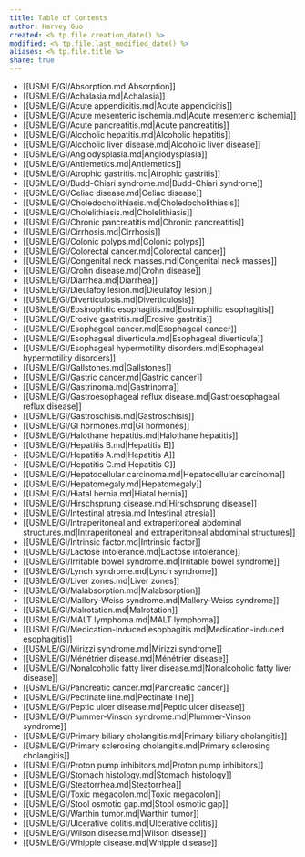 ```yaml
---
title: Table of Contents
author: Harvey Guo
created: <% tp.file.creation_date() %>
modified: <% tp.file.last_modified_date() %>
aliases: <% tp.file.title %>
share: true
---
```

- [[USMLE/GI/Absorption.md|Absorption]]
- [[USMLE/GI/Achalasia.md|Achalasia]]
- [[USMLE/GI/Acute appendicitis.md|Acute appendicitis]]
- [[USMLE/GI/Acute mesenteric ischemia.md|Acute mesenteric ischemia]]
- [[USMLE/GI/Acute pancreatitis.md|Acute pancreatitis]]
- [[USMLE/GI/Alcoholic hepatitis.md|Alcoholic hepatitis]]
- [[USMLE/GI/Alcoholic liver disease.md|Alcoholic liver disease]]
- [[USMLE/GI/Angiodysplasia.md|Angiodysplasia]]
- [[USMLE/GI/Antiemetics.md|Antiemetics]]
- [[USMLE/GI/Atrophic gastritis.md|Atrophic gastritis]]
- [[USMLE/GI/Budd-Chiari syndrome.md|Budd-Chiari syndrome]]
- [[USMLE/GI/Celiac disease.md|Celiac disease]]
- [[USMLE/GI/Choledocholithiasis.md|Choledocholithiasis]]
- [[USMLE/GI/Cholelithiasis.md|Cholelithiasis]]
- [[USMLE/GI/Chronic pancreatitis.md|Chronic pancreatitis]]
- [[USMLE/GI/Cirrhosis.md|Cirrhosis]]
- [[USMLE/GI/Colonic polyps.md|Colonic polyps]]
- [[USMLE/GI/Colorectal cancer.md|Colorectal cancer]]
- [[USMLE/GI/Congenital neck masses.md|Congenital neck masses]]
- [[USMLE/GI/Crohn disease.md|Crohn disease]]
- [[USMLE/GI/Diarrhea.md|Diarrhea]]
- [[USMLE/GI/Dieulafoy lesion.md|Dieulafoy lesion]]
- [[USMLE/GI/Diverticulosis.md|Diverticulosis]]
- [[USMLE/GI/Eosinophilic esophagitis.md|Eosinophilic esophagitis]]
- [[USMLE/GI/Erosive gastritis.md|Erosive gastritis]]
- [[USMLE/GI/Esophageal cancer.md|Esophageal cancer]]
- [[USMLE/GI/Esophageal diverticula.md|Esophageal diverticula]]
- [[USMLE/GI/Esophageal hypermotility disorders.md|Esophageal hypermotility disorders]]
- [[USMLE/GI/Gallstones.md|Gallstones]]
- [[USMLE/GI/Gastric cancer.md|Gastric cancer]]
- [[USMLE/GI/Gastrinoma.md|Gastrinoma]]
- [[USMLE/GI/Gastroesophageal reflux disease.md|Gastroesophageal reflux disease]]
- [[USMLE/GI/Gastroschisis.md|Gastroschisis]]
- [[USMLE/GI/GI hormones.md|GI hormones]]
- [[USMLE/GI/Halothane hepatitis.md|Halothane hepatitis]]
- [[USMLE/GI/Hepatitis B.md|Hepatitis B]]
- [[USMLE/GI/Hepatitis A.md|Hepatitis A]]
- [[USMLE/GI/Hepatitis C.md|Hepatitis C]]
- [[USMLE/GI/Hepatocellular carcinoma.md|Hepatocellular carcinoma]]
- [[USMLE/GI/Hepatomegaly.md|Hepatomegaly]]
- [[USMLE/GI/Hiatal hernia.md|Hiatal hernia]]
- [[USMLE/GI/Hirschsprung disease.md|Hirschsprung disease]]
- [[USMLE/GI/Intestinal atresia.md|Intestinal atresia]]
- [[USMLE/GI/Intraperitoneal and extraperitoneal abdominal structures.md|Intraperitoneal and extraperitoneal abdominal structures]]
- [[USMLE/GI/Intrinsic factor.md|Intrinsic factor]]
- [[USMLE/GI/Lactose intolerance.md|Lactose intolerance]]
- [[USMLE/GI/Irritable bowel syndrome.md|Irritable bowel syndrome]]
- [[USMLE/GI/Lynch syndrome.md|Lynch syndrome]]
- [[USMLE/GI/Liver zones.md|Liver zones]]
- [[USMLE/GI/Malabsorption.md|Malabsorption]]
- [[USMLE/GI/Mallory-Weiss syndrome.md|Mallory-Weiss syndrome]]
- [[USMLE/GI/Malrotation.md|Malrotation]]
- [[USMLE/GI/MALT lymphoma.md|MALT lymphoma]]
- [[USMLE/GI/Medication-induced esophagitis.md|Medication-induced esophagitis]]
- [[USMLE/GI/Mirizzi syndrome.md|Mirizzi syndrome]]
- [[USMLE/GI/Ménétrier disease.md|Ménétrier disease]]
- [[USMLE/GI/Nonalcoholic fatty liver disease.md|Nonalcoholic fatty liver disease]]
- [[USMLE/GI/Pancreatic cancer.md|Pancreatic cancer]]
- [[USMLE/GI/Pectinate line.md|Pectinate line]]
- [[USMLE/GI/Peptic ulcer disease.md|Peptic ulcer disease]]
- [[USMLE/GI/Plummer-Vinson syndrome.md|Plummer-Vinson syndrome]]
- [[USMLE/GI/Primary biliary cholangitis.md|Primary biliary cholangitis]]
- [[USMLE/GI/Primary sclerosing cholangitis.md|Primary sclerosing cholangitis]]
- [[USMLE/GI/Proton pump inhibitors.md|Proton pump inhibitors]]
- [[USMLE/GI/Stomach histology.md|Stomach histology]]
- [[USMLE/GI/Steatorrhea.md|Steatorrhea]]
- [[USMLE/GI/Toxic megacolon.md|Toxic megacolon]]
- [[USMLE/GI/Stool osmotic gap.md|Stool osmotic gap]]
- [[USMLE/GI/Warthin tumor.md|Warthin tumor]]
- [[USMLE/GI/Ulcerative colitis.md|Ulcerative colitis]]
- [[USMLE/GI/Wilson disease.md|Wilson disease]]
- [[USMLE/GI/Whipple disease.md|Whipple disease]]

